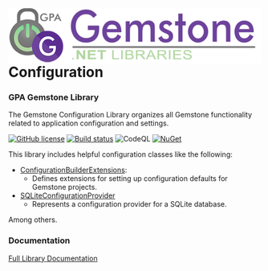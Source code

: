 <img align="right" src="img/gemstone-wide-600.png" alt="gemstone logo">

# Configuration
### GPA Gemstone Library

The Gemstone Configuration Library organizes all Gemstone functionality related to application configuration and settings.

[![GitHub license](https://img.shields.io/github/license/gemstone/configuration?color=4CC61E)](https://github.com/gemstone/configuration/blob/master/LICENSE)
[![Build status](https://ci.appveyor.com/api/projects/status/j8fj7jbneienyh6h?svg=true)](https://ci.appveyor.com/project/ritchiecarroll/configuration)
![CodeQL](https://github.com/gemstone/configuration/workflows/CodeQL/badge.svg)
[![NuGet](https://buildstats.info/nuget/Gemstone.Configuration)](https://www.nuget.org/packages/Gemstone.Configuration#readme-body-tab)

This library includes helpful configuration classes like the following:

* [ConfigurationBuilderExtensions](https://gemstone.github.io/configuration/help/html/T_Gemstone_Configuration_ConfigurationBuilderExtensions.htm):
  * Defines extensions for setting up configuration defaults for Gemstone projects.
* [SQLiteConfigurationProvider](https://gemstone.github.io/configuration/help/html/T_Gemstone_Configuration_SQLite_SQLiteConfigurationProvider.htm)
  * Represents a configuration provider for a SQLite database.

Among others.

### Documentation
[Full Library Documentation](https://gemstone.github.io/configuration/help)

